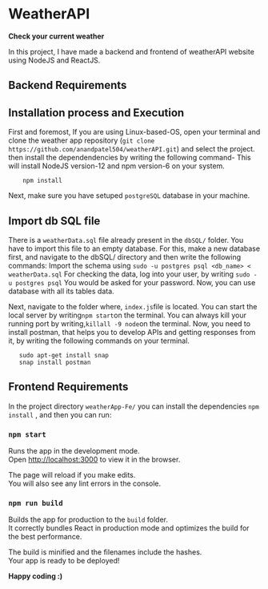 # WeatherAPI
**Check your current weather**

In this project, I have made a backend and frontend of weatherAPI website using NodeJS and ReactJS.

## Backend Requirements

## Installation process and Execution

First and foremost, If you are using Linux-based-OS, open your terminal and clone the weather app repository (`git clone https://github.com/anandpatel504/weatherAPI.git`) and select the project. then install the dependendencies by writing the following command-
This will install NodeJS version-12 and npm version-6 on your system.

        npm install

Next, make sure you have setuped `postgreSQL` database in your machine.

## Import db SQL file

There is a `weatherData.sql` file already present in the `dbSQL/` folder. You have to import this file to an empty database. For this, make a new database first, and navigate to the dbSQL/ directory and then write the following commands:
Import the schema using `sudo -u postgres psql <db_name> < weatherData.sql`
For checking the data, log into your user, by writing `sudo -u postgres psql` You would be asked for your password. Now, you can use database with all its tables data.

Next, navigate to the folder where, `index.js`file is located. You can start the local server by writing`npm start`on the terminal.
You can always kill your running port by writing,`killall -9 node`on the terminal.
Now, you need to install postman, that helps you to develop APIs and getting responses from it, by writing the following commands on your terminal.

       sudo apt-get install snap
       snap install postman

## Frontend Requirements

In the project directory `weatherApp-Fe/` you can install the dependencies `npm install` , and then you can run:

### `npm start`

Runs the app in the development mode.<br />
Open [http://localhost:3000](http://localhost:3000) to view it in the browser.

The page will reload if you make edits.<br />
You will also see any lint errors in the console.

### `npm run build`

Builds the app for production to the `build` folder.<br />
It correctly bundles React in production mode and optimizes the build for the best performance.

The build is minified and the filenames include the hashes.<br />
Your app is ready to be deployed!

**Happy coding :)**
